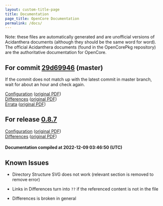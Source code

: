 ```yaml
---
layout: custom-title-page
title: Documentation
page_title: OpenCore Documentation
permalink: /docs/
---
```

Note: these files are automatically generated and are unofficial versions of Acidanthera documents (although they should be the same word for word). The official Acidanthera documents (found in the OpenCorePkg repository) are the authoritative documentation for OpenCore.

## For commit [29d69946](https://github.com/acidanthera/OpenCorePkg/tree/29d6994678ee318876dd47b0f096c7d4f381016d) (master)

If the commit does not match up with the latest commit in master branch, wait for about an hour and check again.

[Configuration](latest/Configuration.html) ([original PDF](https://github.com/acidanthera/OpenCorePkg/blob/29d6994678ee318876dd47b0f096c7d4f381016d/Docs/Configuration.pdf))
<br>
[Differences](latest/Differences.html) ([original PDF](https://github.com/acidanthera/OpenCorePkg/blob/29d6994678ee318876dd47b0f096c7d4f381016d/Docs/Differences/Differences.pdf))
<br>
[Errata](latest/Errata.html) ([original PDF](https://github.com/acidanthera/OpenCorePkg/blob/29d6994678ee318876dd47b0f096c7d4f381016d/Docs/Errata/Errata.pdf))

## For release [0.8.7](https://github.com/acidanthera/OpenCorePkg/tree/0.8.7)

[Configuration](release/Configuration.html) ([original PDF](https://github.com/acidanthera/OpenCorePkg/blob/0.8.7/Docs/Configuration.pdf))
<br>
[Differences](release/Differences.html) ([original PDF](https://github.com/acidanthera/OpenCorePkg/blob/0.8.7/Docs/Differences/Differences.pdf))

#### Documentation compiled at 2022-12-09 03:46:50 (UTC)

## Known Issues

* Directory Structure SVG does not work (relevant section is removed to remove error)

* Links in Differences turn into `??` if the referenced content is not in the file

* Differences is broken in general
